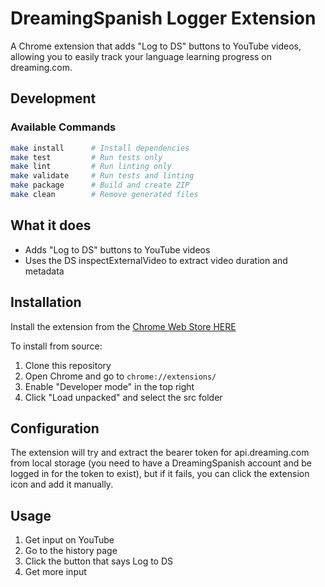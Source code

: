 # DreamingSpanish Logger Extension

A Chrome extension that adds "Log to DS" buttons to YouTube videos, allowing you to easily track your language learning progress on dreaming.com.

## Development

### Available Commands
```bash
make install      # Install dependencies
make test         # Run tests only
make lint         # Run linting only  
make validate     # Run tests and linting
make package      # Build and create ZIP
make clean        # Remove generated files
```

## What it does

- Adds "Log to DS" buttons to YouTube videos
- Uses the DS inspectExternalVideo to extract video duration and metadata

## Installation

Install the extension from the [Chrome Web Store HERE](https://chromewebstore.google.com/detail/dreaming-logger/nkbiabkpjehnckfpjpidljhhdlcdnmjm)

To install from source:

1. Clone this repository
2. Open Chrome and go to `chrome://extensions/`
3. Enable "Developer mode" in the top right
4. Click "Load unpacked" and select the src folder

## Configuration

The extension will try and extract the bearer token for api.dreaming.com from local storage (you need to have a DreamingSpanish account and be logged in for the token to exist), but if it fails, you can click the extension icon and add it manually.

## Usage

1. Get input on YouTube
2. Go to the history page
3. Click the button that says Log to DS
4. Get more input
   
